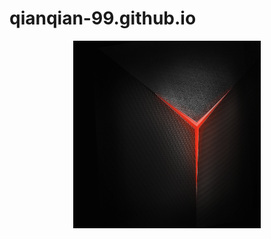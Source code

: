 # qianqian-99.github.io
<p align="center" style="margin-bottom: 25px;">
  <img src="153902ovt00w3fha44fmu2.png" width="300" height="300">
</p>
